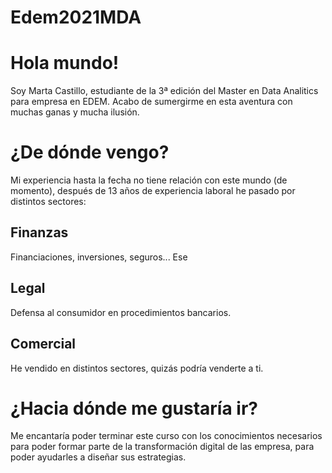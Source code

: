 # Edem2021MDA
# Hola mundo!
Soy Marta Castillo, estudiante de la 3ª edición del Master en Data Analitics para empresa en EDEM. 
Acabo de sumergirme en esta aventura con muchas ganas y mucha ilusión. 


# ¿De dónde vengo?

Mi experiencia hasta la fecha no tiene relación con este mundo (de momento), después de 13 años de experiencia laboral he pasado por distintos sectores:

## Finanzas
Financiaciones, inversiones, seguros... Ese

## Legal

Defensa al consumidor en procedimientos bancarios. 

## Comercial

He vendido en distintos sectores, quizás podría venderte a ti.


# ¿Hacia dónde me gustaría ir?

Me encantaría poder terminar este curso con los conocimientos necesarios para poder formar parte de la transformación digital de las empresa, para poder ayudarles a diseñar sus estrategias.
